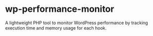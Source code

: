 # wp-performance-monitor
A lightweight PHP tool to monitor WordPress performance by tracking execution time and memory usage for each hook.
